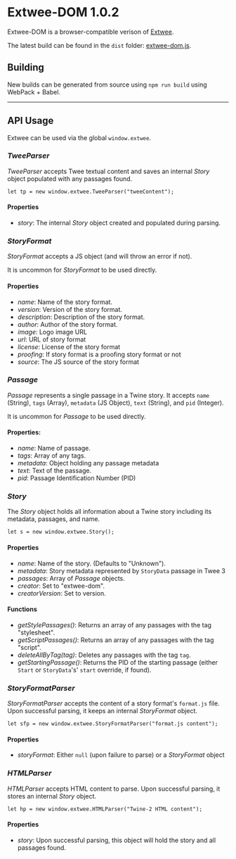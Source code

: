 # Extwee-DOM 1.0.2

Extwee-DOM is a browser-compatible verison of [Extwee](https://github.com/videlais/extwee).

The latest build can be found in the `dist` folder: [extwee-dom.js](https://github.com/videlais/extwee-dom/blob/master/dist/extwee-dom.js).

## Building

New builds can be generated from source using `npm run build` using WebPack + Babel.

----

## API Usage

Extwee can be used via the global `window.extwee`.

### *TweeParser*

*TweeParser* accepts Twee textual content and saves an internal *Story* object populated with any passages found.

`let tp = new window.extwee.TweeParser("tweeContent");`

#### Properties

* *story*: The internal *Story* object created and populated during parsing.

### *StoryFormat*

*StoryFormat* accepts a JS object (and will throw an error if not).

It is uncommon for *StoryFormat* to be used directly.

#### Properties

* *name*: Name of the story format.
* *version*: Version of the story format.
* *description*: Description of the story format.
* *author*: Author of the story format.
* *image*: Logo image URL
* *url*: URL of story format
* *license*: License of the story format
* *proofing*: If story format is a proofing story format or not
* *source*: The JS source of the story format

### *Passage*

*Passage* represents a single passage in a Twine story. It accepts `name` (String), `tags` (Array), `metadata` (JS Object), `text` (String), and `pid` (Integer).

It is uncommon for *Passage* to be used directly.

#### Properties:

* *name*: Name of passage.
* *tags*: Array of any tags.
* *metadata*: Object holding any passage metadata
* *text*: Text of the passage.
* *pid*: Passage Identification Number (PID)

### *Story*

The *Story* object holds all information about a Twine story including its metadata, passages, and name.

`let s = new window.extwee.Story();`

#### Properties

* *name*: Name of the story. (Defaults to "Unknown").
* *metadata*: Story metadata represented by `StoryData` passage in Twee 3
* *passages*: Array of *Passage* objects.
* *creator*: Set to "extwee-dom".
* *creatorVersion*: Set to version.

#### Functions

* *getStylePassages()*: Returns an array of any passages with the tag "stylesheet".
* *getScriptPassages()*: Returns an array of any passages with the tag "script".
* *deleteAllByTag(tag)*: Deletes any passages with the tag `tag`.
* *getStartingPassage()*: Returns the PID of the starting passage (either `Start` or `StoryData`'s' `start` override, if found).

### *StoryFormatParser*

*StoryFormatParser* accepts the content of a story format's `format.js` file. Upon successful parsing, it keeps an internal *StoryFormat* object.

`let sfp = new window.extwee.StoryFormatParser("format.js content");`

#### Properties

* *storyFormat*: Either `null` (upon failure to parse) or a *StoryFormat* object

### *HTMLParser*

*HTMLParser* accepts HTML content to parse. Upon successful parsing, it stores an internal *Story* object.

`let hp = new window.extwee.HTMLParser("Twine-2 HTML content");`

#### Properties

* *story*: Upon successful parsing, this object will hold the story and all passages found.

